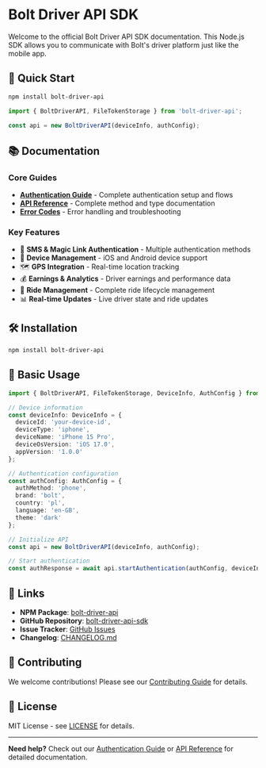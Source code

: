 # Bolt Driver API SDK

Welcome to the official Bolt Driver API SDK documentation. This Node.js SDK allows you to communicate with Bolt's driver platform just like the mobile app.

## 🚀 Quick Start

```bash
npm install bolt-driver-api
```

```typescript
import { BoltDriverAPI, FileTokenStorage } from 'bolt-driver-api';

const api = new BoltDriverAPI(deviceInfo, authConfig);
```

## 📚 Documentation

### Core Guides
- **[Authentication Guide](Authentication-Guide)** - Complete authentication setup and flows
- **[API Reference](API-Reference)** - Complete method and type documentation
- **[Error Codes](Error-Codes)** - Error handling and troubleshooting

### Key Features
- 🔐 **SMS & Magic Link Authentication** - Multiple authentication methods
- 📱 **Device Management** - iOS and Android device support
- 🗺️ **GPS Integration** - Real-time location tracking
- 💰 **Earnings & Analytics** - Driver earnings and performance data
- 🚗 **Ride Management** - Complete ride lifecycle management
- 📊 **Real-time Updates** - Live driver state and ride updates

## 🛠️ Installation

```bash
npm install bolt-driver-api
```

## 📖 Basic Usage

```typescript
import { BoltDriverAPI, FileTokenStorage, DeviceInfo, AuthConfig } from 'bolt-driver-api';

// Device information
const deviceInfo: DeviceInfo = {
  deviceId: 'your-device-id',
  deviceType: 'iphone',
  deviceName: 'iPhone 15 Pro',
  deviceOsVersion: 'iOS 17.0',
  appVersion: '1.0.0'
};

// Authentication configuration
const authConfig: AuthConfig = {
  authMethod: 'phone',
  brand: 'bolt',
  country: 'pl',
  language: 'en-GB',
  theme: 'dark'
};

// Initialize API
const api = new BoltDriverAPI(deviceInfo, authConfig);

// Start authentication
const authResponse = await api.startAuthentication(authConfig, deviceInfo, credentials);
```

## 🔗 Links

- **NPM Package**: [bolt-driver-api](https://www.npmjs.com/package/bolt-driver-api)
- **GitHub Repository**: [bolt-driver-api-sdk](https://github.com/syrex1013/bolt-driver-api-sdk)
- **Issue Tracker**: [GitHub Issues](https://github.com/syrex1013/bolt-driver-api-sdk/issues)
- **Changelog**: [CHANGELOG.md](https://github.com/syrex1013/bolt-driver-api-sdk/blob/main/CHANGELOG.md)

## 🤝 Contributing

We welcome contributions! Please see our [Contributing Guide](https://github.com/syrex1013/bolt-driver-api-sdk/blob/main/CONTRIBUTING.md) for details.

## 📄 License

MIT License - see [LICENSE](https://github.com/syrex1013/bolt-driver-api-sdk/blob/main/LICENSE) for details.

---

**Need help?** Check out our [Authentication Guide](Authentication-Guide) or [API Reference](API-Reference) for detailed documentation.